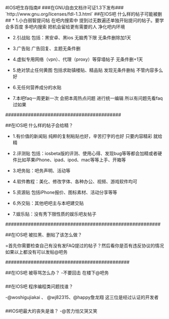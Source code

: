 <markdown>
#IOS吧生存指南#
###在GNU自由文档许可证1.3下发布###
`http://www.gnu.org/licenses/fdl-1.3.html`
##在IOS吧 什么样的帖子可能被删##
* 1.小白弱智提问帖 在吧内搜索中 提到过无数遍还单独开贴提问的帖子。要学会多百度 多吧内搜索 把机会留给更有需要的人 净化吧内环境

* 2.引战贴 包括：黑安卓、黑ios 无脑秀下限 无条件删除加1天

* 3.广告贴 广告回复、主题无条件删

* 4.虚拟专用网络（vpn）、代理（proxy）等穿墙帖子 无条件删+1天

* 5.绝对禁止任何黄图 包括求助镇楼贴、精品贴 发现无条件删帖 不管内容多么好

* 6.无任何营养成分的水贴

* 7.本吧faq一周更新一次 会把本周热点问题 进行统一编辑 所以有问题先看faq 过如果

#########################################

##在IOS吧 什么样的帖子会给精？

* 1.有价值的新闻贴 纯粹的复制粘贴也好，辛苦打字的也好 只要内容精彩  就给精

* 2.评测贴 包括：iosbeta版的评测、使用心得、发现bug等等都会加精或者硬件比如苹果iPhone、ipad、ipod、mac等等上手、开箱等

* 3.吧务贴：吧务声明、活动等

* 4.软件教程：美化、修改字体、各种办公、视频、游戏软件均可

* 5.资源贴 包括iPhone报价、图标素材、活动分享等等

* 6.外交贴：其他吧吧主与本吧建交贴

* 7.娱乐贴：没有秀下限性质的娱乐吧友帖子

#######################################################

##在IOS吧 被拉黑、删帖了该怎么做？

=首先你需要检查自己有没有发FAQ提过的帖子？然后看你是否有违反协议的情况 如果以上都没有可以发帖@吧务

############################################

##在IOS吧 被辱骂怎么办？
-不要回击 在楼下@吧务

###

##在IOS吧 程序编程类问题找谁？

-@woshigujiakai 、 @wj82315、@happy詹龙翔 这三位是经过认证的开发者

###

##IOS吧最大的丧失是谁？
-@苦力怕又哭又笑

